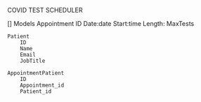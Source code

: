 COVID TEST SCHEDULER

[] Models 
    Appointment
        ID
        Date:date
        Start:time
        Length: 
        MaxTests 

    Patient 
        ID
        Name
        Email
        JobTitle

    AppointmentPatient
        ID
        Appointment_id
        Patient_id
